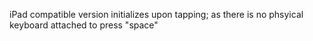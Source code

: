 iPad compatible version initializes upon tapping; as there is no phsyical keyboard attached to press "space"
